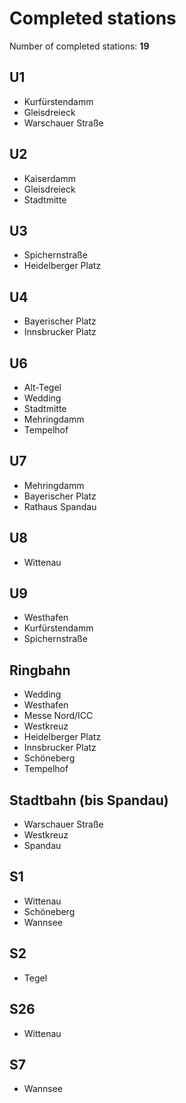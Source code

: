 # Completed stations

Number of completed stations: **19**

## U1

- Kurfürstendamm
- Gleisdreieck
- Warschauer Straße

## U2

- Kaiserdamm
- Gleisdreieck
- Stadtmitte

## U3

- Spichernstraße
- Heidelberger Platz

## U4

- Bayerischer Platz
- Innsbrucker Platz

## U6

- Alt-Tegel
- Wedding
- Stadtmitte
- Mehringdamm
- Tempelhof

## U7

- Mehringdamm
- Bayerischer Platz
- Rathaus Spandau

## U8

- Wittenau

## U9

- Westhafen
- Kurfürstendamm
- Spichernstraße

## Ringbahn

- Wedding
- Westhafen
- Messe Nord/ICC
- Westkreuz
- Heidelberger Platz
- Innsbrucker Platz
- Schöneberg
- Tempelhof

## Stadtbahn (bis Spandau)

- Warschauer Straße
- Westkreuz
- Spandau

## S1

- Wittenau
- Schöneberg
- Wannsee

## S2

- Tegel

## S26

- Wittenau

## S7

- Wannsee
